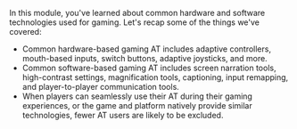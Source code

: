 In this module, you've learned about common hardware and software technologies used for gaming. Let's recap some of the things we've covered:

- Common hardware-based gaming AT includes adaptive controllers, mouth-based inputs, switch buttons, adaptive joysticks, and more.
- Common software-based gaming AT includes screen narration tools, high-contrast settings, magnification tools, captioning, input remapping, and player-to-player communication tools.
- When players can seamlessly use their AT during their gaming experiences, or the game and platform natively provide similar technologies, fewer AT users are likely to be excluded.
